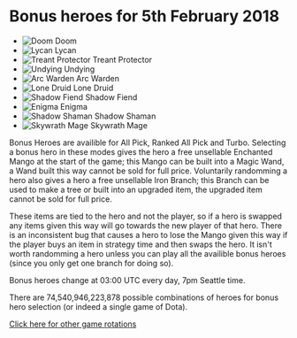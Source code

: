 # Bonus heroes for 5th February 2018

- ![Doom](https://d1u5p3l4wpay3k.cloudfront.net/dota2_gamepedia/9/96/Doom_minimap_icon.png?version=a3587cf3571e633b7e99086ba98c47da) Doom
- ![Lycan](https://d1u5p3l4wpay3k.cloudfront.net/dota2_gamepedia/4/4f/Lycan_minimap_icon.png?version=8d41ead1af6e8a5b8af3acfc99091bff) Lycan
- ![Treant Protector](https://d1u5p3l4wpay3k.cloudfront.net/dota2_gamepedia/8/8f/Treant_Protector_minimap_icon.png?version=ae3cfe872b670e81bdcfe42e155fcfc9) Treant Protector
- ![Undying](https://d1u5p3l4wpay3k.cloudfront.net/dota2_gamepedia/8/8a/Undying_minimap_icon.png?version=97f22c52bf9c3e9aab95837c6986b1da) Undying
- ![Arc Warden](https://d1u5p3l4wpay3k.cloudfront.net/dota2_gamepedia/e/e9/Arc_Warden_minimap_icon.png?version=50598fb94c23bf7233eaf79678a5cad8) Arc Warden
- ![Lone Druid](https://d1u5p3l4wpay3k.cloudfront.net/dota2_gamepedia/0/08/Lone_Druid_minimap_icon.png?version=97ef3f12303fe252d84c907a9ded7fce) Lone Druid
- ![Shadow Fiend](https://d1u5p3l4wpay3k.cloudfront.net/dota2_gamepedia/0/00/Shadow_Fiend_minimap_icon.png?version=d05f078fa0c6a126d968034081963496) Shadow Fiend
- ![Enigma](https://d1u5p3l4wpay3k.cloudfront.net/dota2_gamepedia/0/03/Enigma_minimap_icon.png?version=316f3133c969d42a361a3956784ffc3a) Enigma
- ![Shadow Shaman](https://d1u5p3l4wpay3k.cloudfront.net/dota2_gamepedia/7/7e/Shadow_Shaman_minimap_icon.png?version=06bd592a871c37b44209f2a019133ef1) Shadow Shaman
- ![Skywrath Mage](https://d1u5p3l4wpay3k.cloudfront.net/dota2_gamepedia/8/84/Skywrath_Mage_minimap_icon.png?version=7dcab4507eddb4037fe87142d5b6df28) Skywrath Mage

Bonus Heroes are availible for All Pick, Ranked All Pick and Turbo. Selecting a bonus hero in these modes gives the hero a free unsellable Enchanted Mango at the start of the game; this Mango can be built into a Magic Wand, a Wand built this way cannot be sold for full price. Voluntarily randomming a hero also gives a hero a free unsellable Iron Branch; this Branch can be used to make a tree or built into an upgraded item, the upgraded item cannot be sold for full price.

These items are tied to the hero and not the player, so if a hero is swapped any items given this way will go towards the new player of that hero. There is an inconsistent bug that causes a hero to lose the Mango given this way if the player buys an item in strategy time and then swaps the hero. It isn't worth randomming a hero unless you can play all the availible bonus heroes (since you only get one branch for doing so).

Bonus heroes change at 03:00 UTC every day, 7pm Seattle time.

There are 74,540,946,223,878 possible combinations of heroes for bonus hero selection (or indeed a single game of Dota).

[Click here for other game rotations](https://tsunamishadow.github.io/bonusheroes/othergames)

